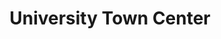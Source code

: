 ---
title: "University Town Center"
linkTitle: "University Town Center"
weight: 1
icon:
draft: false
description: >
  Off Campus but through UCSC housing in downtown Santa Cruz.
---